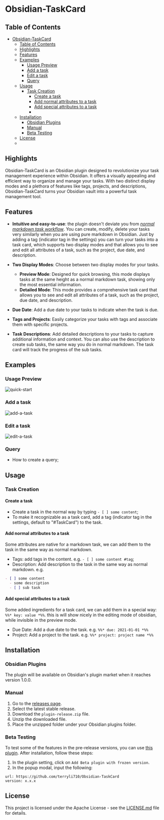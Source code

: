 # Obsidian-TaskCard



## Table of Contents
- [Obsidian-TaskCard](#obsidian-taskcard)
  - [Table of Contents](#table-of-contents)
  - [Highlights](#highlights)
  - [Features](#features)
  - [Examples](#examples)
    - [Usage Preview](#usage-preview)
    - [Add a task](#add-a-task)
    - [Edit a task](#edit-a-task)
    - [Query](#query)
  - [Usage](#usage)
    - [Task Creation](#task-creation)
      - [Create a task](#create-a-task)
      - [Add normal attributes to a task](#add-normal-attributes-to-a-task)
      - [Add special attributes to a task](#add-special-attributes-to-a-task)
      - [](#)
  - [Installation](#installation)
    - [Obsidian Plugins](#obsidian-plugins)
    - [Manual](#manual)
    - [Beta Testing](#beta-testing)
  - [License](#license)
  - [](#-1)

## Highlights

Obsidian-TaskCard is an Obsidian plugin designed to revolutionize your task management experience within Obsidian. It offers a visually appealing and efficient way to organize and manage your tasks. With two distinct display modes and a plethora of features like tags, projects, and descriptions, Obsidian-TaskCard turns your Obsidian vault into a powerful task management tool.

## Features

- **Intuitive and easy-to-use**: the plugin doesn't deviate you from <u>*normal markdown task workflow*</u>. You can create, modify, delete your tasks very similarly when you are using pure markdown in Obsidian. Just by adding a tag (indicator tag in the settings) you can turn your tasks into a task card, which supports two display modes and that allows you to see and edit all attributes of a task, such as the project, due date, and description.

- **Two Display Modes**: Choose between two display modes for your tasks.
    - **Preview Mode**: Designed for quick browsing, this mode displays tasks at the same height as a normal markdown task, showing only the most essential information.
    - **Detailed Mode**: This mode provides a comprehensive task card that allows you to see and edit all attributes of a task, such as the project, due date, and description.

- **Due Date**: Add a due date to your tasks to indicate when the task is due.

- **Tags and Projects**: Easily categorize your tasks with tags and associate them with specific projects.
  
- **Task Descriptions**: Add detailed descriptions to your tasks to capture additional information and context. You can also use the description to create sub tasks, the same way you do in normal markdown. The task card will track the progress of the sub tasks.


## Examples

### Usage Preview

![quick-start](assets/Quick%20Start.gif)

### Add a task

![add-a-task](assets/Add%20A%20Task.gif)

### Edit a task

![edit-a-task](assets/Modify%20A%20Task.gif)

### Query
- How to create a query;


## Usage

### Task Creation

#### Create a task 
- Create a task in the normal way by typing `- [ ] some content`;
- To make it recognizable as a task card, add a tag (indicator tag in the settings, default to "#TaskCard") to the task.

#### Add normal attributes to a task
Some attributes are native for a markdown task, we can add them to the task in the same way as normal markdown.
- Tags: add tags in the content. e.g. `- [ ] some content #tag`;
- Description: Add description to the task in the same way as normal markdown. e.g.
```markdown
- [ ] some content
  - some description
  - [ ] sub task
```

#### Add special attributes to a task
Some added ingredients for a task card, we can add them in a special way: `%%* key: value *%%`. this is will show nicely in the editing mode of obsidian, while invisible in the preview mode.
- Due Date: Add a due date to the task. e.g. `%%* due: 2021-01-01 *%%`
- Project: Add a project to the task. e.g. `%%* project: project name *%%`

#### 

## Installation

### Obsidian Plugins

The plugin will be available on Obsidian's plugin market when it reaches version 1.0.0.

### Manual

1. Go to the [releases page](https://github.com/terryli710/Obsidian-TaskCard/releases).
2. Select the latest stable release.
3. Download the `plugin-release.zip` file.
4. Unzip the downloaded file.
5. Place the unzipped folder under your Obsidian plugins folder.

### Beta Testing

To test some of the features in the pre-release versions, you can use [this plugin](https://tfthacker.com/BRAT). After installation, follow these steps:

1. In the plugin setting, click on `Add Beta plugin with frozen version`.
2. In the popup modal, input the following:

```
url: https://github.com/terryli710/Obsidian-TaskCard
version: x.x.x
```

<!-- ## Contributing

Contributions are welcome! Please read the [contributing guidelines](CONTRIBUTING.md) to get started. -->

## License

This project is licensed under the Apache License - see the [LICENSE.md](LICENSE.md) file for details.


## 